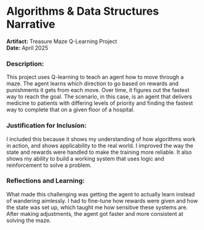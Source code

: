 # Algorithms & Data Structures Narrative

**Artifact:** Treasure Maze Q-Learning Project  
**Date:** April 2025

### Description:
This project uses Q-learning to teach an agent how to move through a maze. The agent learns which direction to go based on rewards and punishments it gets from each move. Over time, it figures out the fastest way to reach the goal. The scenario, in this case, is an agent that delivers medicine to patients with differing levels of priority and finding the fastest way to complete that on a given floor of a hospital.

### Justification for Inclusion:
I included this because it shows my understanding of how algorithms work in action, and shows applicability to the real world. I improved the way the state and rewards were handled to make the training more reliable. It also shows my ability to build a working system that uses logic and reinforcement to solve a problem.

### Reflections and Learning:
What made this challenging was getting the agent to actually learn instead of wandering aimlessly. I had to fine-tune how rewards were given and how the state was set up, which taught me how sensitive these systems are. After making adjustments, the agent got faster and more consistent at solving the maze.
